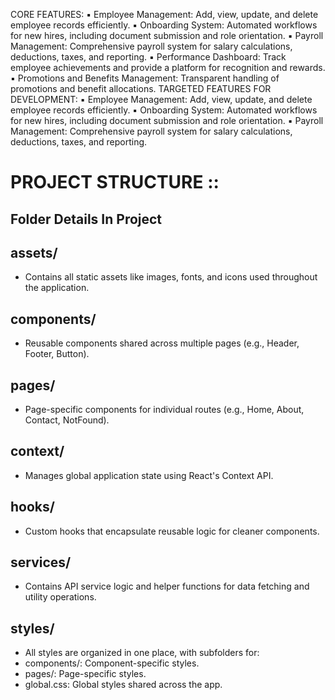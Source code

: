 CORE FEATURES:
▪ Employee Management: Add, view, update, and delete employee records
efficiently.
▪ Onboarding System: Automated workflows for new hires, including document
submission and role orientation.
▪ Payroll Management: Comprehensive payroll system for salary calculations,
deductions, taxes, and reporting.
▪ Performance Dashboard: Track employee achievements and provide a platform for
recognition and rewards.
▪ Promotions and Benefits Management: Transparent handling of promotions and
benefit allocations.
TARGETED FEATURES FOR DEVELOPMENT:
▪ Employee Management: Add, view, update, and delete employee records
efficiently.
▪ Onboarding System: Automated workflows for new hires, including document
submission and role orientation.
▪ Payroll Management: Comprehensive payroll system for salary calculations,
deductions, taxes, and reporting.

# PROJECT STRUCTURE ::

## Folder Details In Project

## assets/

- Contains all static assets like images, fonts, and icons used throughout the application.

## components/

- Reusable components shared across multiple pages (e.g., Header, Footer, Button).

## pages/

- Page-specific components for individual routes (e.g., Home, About, Contact, NotFound).

## context/

- Manages global application state using React's Context API.

## hooks/

- Custom hooks that encapsulate reusable logic for cleaner components.

## services/

- Contains API service logic and helper functions for data fetching and utility operations.

## styles/

- All styles are organized in one place, with subfolders for:
- components/: Component-specific styles.
- pages/: Page-specific styles.
- global.css: Global styles shared across the app.
